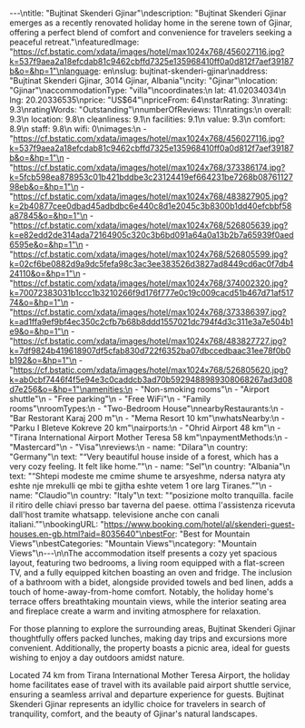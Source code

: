 ---\ntitle: "Bujtinat Skenderi Gjinar"\ndescription: "Bujtinat Skenderi Gjinar emerges as a recently renovated holiday home in the serene town of Gjinar, offering a perfect blend of comfort and convenience for travelers seeking a peaceful retreat."\nfeaturedImage: "https://cf.bstatic.com/xdata/images/hotel/max1024x768/456027116.jpg?k=537f9aea2a18efcdab81c9462cbffd7325e135968410ff0a0d812f7aef39187b&o=&hp=1"\nlanguage: en\nslug: bujtinat-skenderi-gjinar\naddress: "Bujtinat Skenderi Gjinar, 3014 Gjinar, Albania"\ncity: "Gjinar"\nlocation: "Gjinar"\naccommodationType: "villa"\ncoordinates:\n  lat: 41.02034034\n  lng: 20.20336535\nprice: "US$64"\npriceFrom: 64\nstarRating: 3\nrating: 9.3\nratingWords: "Outstanding"\nnumberOfReviews: 11\nratings:\n  overall: 9.3\n  location: 9.8\n  cleanliness: 9.1\n  facilities: 9.1\n  value: 9.3\n  comfort: 8.9\n  staff: 9.8\n  wifi: 0\nimages:\n  - "https://cf.bstatic.com/xdata/images/hotel/max1024x768/456027116.jpg?k=537f9aea2a18efcdab81c9462cbffd7325e135968410ff0a0d812f7aef39187b&o=&hp=1"\n  - "https://cf.bstatic.com/xdata/images/hotel/max1024x768/373386174.jpg?k=5fcb598ea878953c01b421bddbe3c23124419ef664231be7268b0876112798eb&o=&hp=1"\n  - "https://cf.bstatic.com/xdata/images/hotel/max1024x768/483827905.jpg?k=2b40877cee0dbad45adbdbc6e440c8d1e2045c3b8300b1dd40efcbbf58a87845&o=&hp=1"\n  - "https://cf.bstatic.com/xdata/images/hotel/max1024x768/526805639.jpg?k=e82edd2de314ada72164905c320c3b6bd091a64a0a13b2b7a65939f0aed6595e&o=&hp=1"\n  - "https://cf.bstatic.com/xdata/images/hotel/max1024x768/526805599.jpg?k=02cf6be0882d9a9dc5fefa98c3ac3ee383526d3827ad8449cd6ac0f7db424110&o=&hp=1"\n  - "https://cf.bstatic.com/xdata/images/hotel/max1024x768/374002320.jpg?k=70072383031b1ccc1b3210266f9d176f777e0c19c009cacd51b467d71af51774&o=&hp=1"\n  - "https://cf.bstatic.com/xdata/images/hotel/max1024x768/373386397.jpg?k=ad1ffa9ef9bf4ec350c2cfb7b68b8ddd1557021dc794f4d3c311e3a7e504b1e9&o=&hp=1"\n  - "https://cf.bstatic.com/xdata/images/hotel/max1024x768/483827727.jpg?k=7df9824b419618907df5cfab830d722f6352ba07dbccedbaac31ee78f0b0b192&o=&hp=1"\n  - "https://cf.bstatic.com/xdata/images/hotel/max1024x768/526805620.jpg?k=ab0cbf7446f4f5e94e3c0caddcb3ad70b5929488989308068267ad3d08d7e256&o=&hp=1"\namenities:\n  - "Non-smoking rooms"\n  - "Airport shuttle"\n  - "Free parking"\n  - "Free WiFi"\n  - "Family rooms"\nroomTypes:\n  - "Two-Bedroom House"\nnearbyRestaurants:\n  - "Bar Restorant Karaj 200 m"\n  - "Mema Resort 10 km"\nwhatsNearby:\n  - "Parku I Bleteve Kokreve 20 km"\nairports:\n  - "Ohrid Airport 48 km"\n  - "Tirana International Airport Mother Teresa 58 km"\npaymentMethods:\n  - "Mastercard"\n  - "Visa"\nreviews:\n  - name: "Dilara"\n    country: "Germany"\n    text: "“Very beautiful house inside of a forest, which has a very cozy feeling. It felt like home.”"\n  - name: "Sel"\n    country: "Albania"\n    text: "“Shtepi modeste me cmime shume te arsyeshme, ndersa natyra aty eshte nje mrekulli qe mbi te gjitha eshte vetem 1 ore larg Tiranes.”"\n  - name: "Claudio"\n    country: "Italy"\n    text: "“posizione molto tranquilla. facile il ritiro delle chiavi presso bar taverna del paese.
ottima l'assistenza ricevuta dall'host tramite whatsapp. televisione anche con canali italiani.”"\nbookingURL: "https://www.booking.com/hotel/al/skenderi-guest-houses.en-gb.html?aid=8035640"\nbestFor: "Best for Mountain Views"\nbestCategories: "Mountain Views"\ncategory: "Mountain Views"\n---\n\nThe accommodation itself presents a cozy yet spacious layout, featuring two bedrooms, a living room equipped with a flat-screen TV, and a fully equipped kitchen boasting an oven and fridge. The inclusion of a bathroom with a bidet, alongside provided towels and bed linen, adds a touch of home-away-from-home comfort. Notably, the holiday home's terrace offers breathtaking mountain views, while the interior seating area and fireplace create a warm and inviting atmosphere for relaxation.

For those planning to explore the surrounding areas, Bujtinat Skenderi Gjinar thoughtfully offers packed lunches, making day trips and excursions more convenient. Additionally, the property boasts a picnic area, ideal for guests wishing to enjoy a day outdoors amidst nature.

Located 74 km from Tirana International Mother Teresa Airport, the holiday home facilitates ease of travel with its available paid airport shuttle service, ensuring a seamless arrival and departure experience for guests. Bujtinat Skenderi Gjinar represents an idyllic choice for travelers in search of tranquility, comfort, and the beauty of Gjinar's natural landscapes.